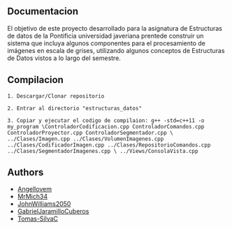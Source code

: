 
## Documentacion

El objetivo de este proyecto desarrollado para la asignatura de Estructuras de datos de la Pontificia universidad javeriana prentede construir un sistema que incluya algunos componentes para el procesamiento
de imágenes en escala de grises, utilizando algunos conceptos de Estructuras de Datos vistos a lo largo del
semestre.
## Compilacion

    1. Descargar/Clonar repositorio

    2. Entrar al directorio "estructuras_datos"

    3. Copiar y ejecutar el codigo de compilaion: g++ -std=c++11 -o my_program \ControladorCodificacion.cpp ControladorComandos.cpp ControladorProyector.cpp ControladorSegmentador.cpp \ ../Clases/Imagen.cpp ../Clases/VolumenImagenes.cpp ../Clases/CodificadorImagen.cpp ../Clases/RepositorioComandos.cpp ../Clases/SegmentadorImagenes.cpp \ ../Views/ConsolaVista.cpp

## Authors

- [Angellovem](https://github.com/Angellovem)
- [MrMich34](https://github.com/MrMich34)
- [JohnWilliams2050](https://github.com/JohnWilliams2050)
- [ GabrielJaramilloCuberos ](https://github.com/GabrielJaramilloCuberos)
- [Tomas-SilvaC](https://github.com/Tomas-SilvaC)
